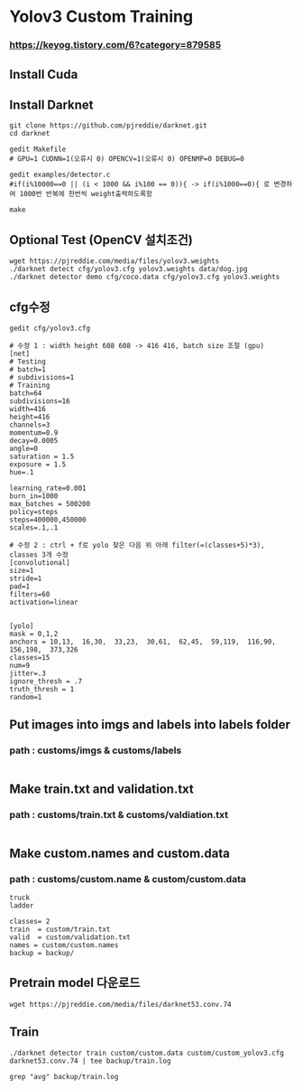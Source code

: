 # Yolov3 Custom Training 
### https://keyog.tistory.com/6?category=879585
## Install Cuda
## Install Darknet
```
git clone https://github.com/pjreddie/darknet.git
cd darknet

gedit Makefile
# GPU=1 CUDNN=1(오류시 0) OPENCV=1(오류시 0) OPENMP=0 DEBUG=0

gedit examples/detector.c
#if(i%10000==0 || (i < 1000 && i%100 == 0)){ -> if(i%1000==0){ 로 변경하여 1000번 반복에 한번씩 weight출력하도록함

make
```
## Optional Test (OpenCV 설치조건)
```
wget https://pjreddie.com/media/files/yolov3.weights
./darknet detect cfg/yolov3.cfg yolov3.weights data/dog.jpg
./darknet detector demo cfg/coco.data cfg/yolov3.cfg yolov3.weights
```
## cfg수정
```
gedit cfg/yolov3.cfg
```
```
# 수정 1 : width height 608 608 -> 416 416, batch size 조절 (gpu)
[net]
# Testing
# batch=1
# subdivisions=1
# Training
batch=64
subdivisions=16
width=416
height=416
channels=3
momentum=0.9
decay=0.0005
angle=0
saturation = 1.5
exposure = 1.5
hue=.1

learning_rate=0.001
burn_in=1000
max_batches = 500200
policy=steps
steps=400000,450000
scales=.1,.1
```
```
# 수정 2 : ctrl + f로 yolo 찾은 다음 위 아래 filter(=(classes+5)*3), classes 3개 수정
[convolutional]
size=1
stride=1
pad=1
filters=60
activation=linear


[yolo]
mask = 0,1,2
anchors = 10,13,  16,30,  33,23,  30,61,  62,45,  59,119,  116,90,  156,198,  373,326
classes=15
num=9
jitter=.3
ignore_thresh = .7
truth_thresh = 1
random=1
```
## Put images into imgs and labels into labels folder
### path : customs/imgs & customs/labels
```
```
## Make train.txt and validation.txt 
### path : customs/train.txt & customs/valdiation.txt
```

```
## Make custom.names and custom.data
### path : customs/custom.name & custom/custom.data
```
truck
ladder
```
```
classes= 2
train  = custom/train.txt
valid  = custom/validation.txt
names = custom/custom.names
backup = backup/
```
## Pretrain model 다운로드
```
wget https://pjreddie.com/media/files/darknet53.conv.74
```
## Train
```
./darknet detector train custom/custom.data custom/custom_yolov3.cfg darknet53.conv.74 | tee backup/train.log
```
```
grep "avg" backup/train.log
```
